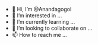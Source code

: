 - 👋 Hi, I’m @Anandagogoi
- 👀 I’m interested in ...
- 🌱 I’m currently learning ...
- 💞️ I’m looking to collaborate on ...
- 📫 How to reach me ...

<!---
Anandagogoi/Anandagogoi is a ✨ special ✨ repository because its `README.md` (this file) appears on your GitHub profile.
You can click the Preview link to take a look at your changes.
--->

